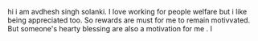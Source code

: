 hi
i am avdhesh singh solanki. I love working for people welfare but i like being appreciated too. So rewards are must for me to remain motivvated. But someone's hearty blessing are also a motivation for me . I 
